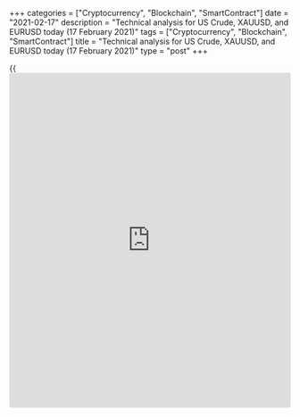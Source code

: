 +++
categories = ["Cryptocurrency", "Blockchain", "SmartContract"]
date = "2021-02-17"
description = "Technical analysis for US Crude, XAUUSD, and EURUSD today (17 February 2021)"
tags = ["Cryptocurrency", "Blockchain", "SmartContract"]
title = "Technical analysis for US Crude, XAUUSD, and EURUSD today (17 February 2021)"
type = "post"
+++

{{<iframe id="large-banner" src="https://www.bounty.group/#slide=9.0" width="100%" height="600" scrolling="no" style="border: 0px solid rgb(216, 221, 230); border-radius: 3px;">}}

2021-02-17

2021-02-17

Short-term forecast for oil, gold, and EURUSD for 17.02.2021Alex
Rodionov

I welcome my fellow traders! I have made a price forecast for US Crude,
XAUUSD, and EURUSD using a combination of margin zones methodology and
technical analysis. Based on the market analysis, I suggest entry
signals for intraday traders.

Will the oil bulls manage to consolidate the price above Target Zone 5
[59.82 - 59.31]? That's the question.

The article covers the following subjects:

## Oil price forecast for today: USCrude analysis

Will the oil bulls manage to consolidate the price above Target Zone 5
[59.82 - 59.31]? That's the question. There are no signs of
consolidation yet. It is worth looking at today's closing of the US
trading session. According to the fundamental analysis, traders have
every chance to break out the resistance and send the oil rate to the
Target Zone 6 [64.92 - 64.41].

The short-term timeframe shows that the support at Additional Zone
[59.64 - 59.53] has not been broken out. The short-term trend is up, and
there is a target for it - Gold Zone [61.54 - 61.32]. A buy pattern will
appear in case of breaking out the resistance 60.22.

As for the sales, they can also be considered, but not earlier than
after breaking out the Additional Zone. If the price breaks out the
level 59.33, a sell signal will appear with the target in Intermediary
Zone [58.51 - 58.28].

### [USCrude][1] trading ideas for today:

  1. Buy according to the pattern in Additional Zone [59.64 - 59.53]. TakeProfit: 60.71, Gold Zone [61.54 - 61.32]. StopLoss: according to the pattern rules.

  2. If the price breaks out the level 59.33, sell. TakeProfit: Intermediary Zone [58.51 - 58.28]. StopLoss: 60.03.

* * *

## Gold price forecast for today: XAUUSD analysis

Gold bears are implementing a plan-program to sell in the medium term.
There are two targets: February's low and Target Zone 2 [1759 - 1749].
Hold sales entered in the resistance zone [1840 - 1830].

The short-term is down. Yesterday, due to the strengthening of the US
dollar, the fall of XAUUSD price occurred. The short-term trend has long
been down, and the target has also been known for a long time - Target
Zone [1775 - 1765].

Look for new sales on correction in resistance Additional Zone [1816 -
1814]. The local target will be the day's low.

Sales in the Intermediary Zone [1845 - 1840] can be transferred to
breakeven.

### [XAUUSD][2] trading ideas for today:

Hold sales entered according to the pattern in Intermediary Zone [1845 -
1840]. TakeProfit: 1785, Target Zone [1775 - 1765]. StopLoss: at
breakeven.

* * *

## Euro/Dollar forecast for today: EURUSD analysis

Yesterday, the euro bulls could not break out the resistance level
1.2150. As a result of the release of negative statistics for the
Eurozone (GDP in the fourth quarter of 2020 fell by 0.6%, in annual
[terms](https://www.fintechee.com/terms/) the indicator made -5.0%), the price began to fall.

The medium-term is down. The key resistance is Target Zone [1.2128 -
1.2112]. While the zone is held, it is profitable to look for sales
according to the pattern.

The short-term trend remains up.

The trend key support is located at the level [1.2089 - 1.2081]. Now
traders are testing it, so watch their reaction. When a buy pattern
appears, it will be possible to consider opening long trades with a
target at yesterday's high.

If the Intermediary Zone is broken out and the price fixes below, the
short-term trend will reverse down. In this case, starting from the next
trading day, it will be profitable to enter euro sales with a target at
the lower Target Zone [1.2009 - 1.1993].

### [EURUSD][3] trading ideas for today:

  1. Buy according to the pattern in Intermediary Zone [1.2089 - 1.2081]. TakeProfit: 1.2170. StopLoss: according to the pattern rules.

  2. If the Intermediary Zone [1.2089 - 1.2081] is broken out, sell the next day. TakeProfit: Target Zone [1.2009 - 1.1993]. StopLoss: wait for the local maximum at H1, beyond which  place a stop loss.

* * *

P.S. Did you like my article? Share it in social networks: it will be
the best “thank you" :)

Ask me questions and comment below. I’ll be glad to answer your
questions and give necessary explanations.

 **Useful links:**

  * I recommend trying to trade with a reliable broker [here][4]. The system allows you to trade by yourself or copy successful traders from all across the globe.
  * Use my promo-code BLOG for getting deposit bonus 50% on LiteForex platform. Just enter this code in the appropriate field while [depositing][5] your trading account.
  * Telegram chat for traders: <t.me/liteforexengchat>. We are sharing the signals and trading experience
  * Telegram channel with high-quality analytics, Forex reviews, training articles, and other useful things for traders <t.me/liteforex>

## Price chart of USCrude in real time mode

The content of this article reflects the author’s opinion and does not
necessarily reflect the official position of LiteForex. The material
published on this page is provided for informational purposes only and
should not be considered as the provision of investment advice for the
purposes of Directive 2004/39/EC.

Rate this article:

{{value}}

( {{count}} {{title}} )

   1. my.liteforex.com/trading?type=oil
   2. my.liteforex.com/trading/chart?symbol=XAUUSD&returnUrl=true
   3. my.liteforex.com/trading/chart?symbol=EURUSD&returnUrl=true
   4. my.liteforex.com/?category=analysts-opinions&slug=short-term-forecast-for-oil-gold-and-eurusd-for-17022021&openPopup=%2Fregistration%2Fpopup&utm_source=blog&utm_medium=article&utm_campaign=bonus
   5. my.liteforex.com/deposit/?category=analysts-opinions&slug=short-term-forecast-for-oil-gold-and-eurusd-for-17022021&promo_code=BLOG&utm_source=blog&utm_medium=article&utm_campaign=bonus